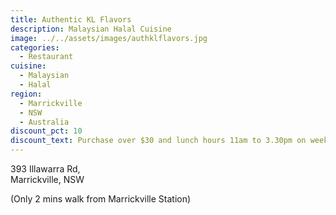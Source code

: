 ```yaml
---
title: Authentic KL Flavors
description: Malaysian Halal Cuisine
image: ../../assets/images/authklflavors.jpg
categories:
  - Restaurant
cuisine:
  - Malaysian
  - Halal
region:
  - Marrickville
  - NSW
  - Australia
discount_pct: 10
discount_text: Purchase over $30 and lunch hours 11am to 3.30pm on weekdays only
---
```


393 Illawarra Rd,  
Marrickville,
NSW

(Only 2 mins walk from Marrickville Station)
